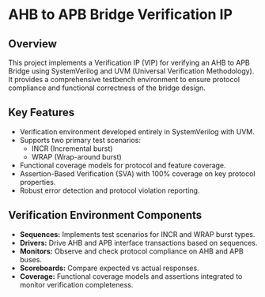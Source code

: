 # AHB to APB Bridge Verification IP

## Overview
This project implements a Verification IP (VIP) for verifying an AHB to APB Bridge using SystemVerilog and UVM (Universal Verification Methodology). It provides a comprehensive testbench environment to ensure protocol compliance and functional correctness of the bridge design.

## Key Features
- Verification environment developed entirely in SystemVerilog with UVM.
- Supports two primary test scenarios:
  - INCR (Incremental burst)
  - WRAP (Wrap-around burst)
- Functional coverage models for protocol and feature coverage.
- Assertion-Based Verification (SVA) with 100% coverage on key protocol properties.
- Robust error detection and protocol violation reporting.

## Verification Environment Components
- **Sequences:** Implements test scenarios for INCR and WRAP burst types.
- **Drivers:** Drive AHB and APB interface transactions based on sequences.
- **Monitors:** Observe and check protocol compliance on AHB and APB buses.
- **Scoreboards:** Compare expected vs actual responses.
- **Coverage:** Functional coverage models and assertions integrated to monitor verification completeness.
